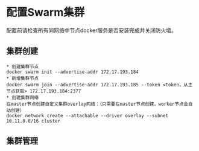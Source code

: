 # 配置Swarm集群

配置前请检查所有同网络中节点docker服务是否安装完成并关闭防火墙。

## 集群创建 
```
* 创建集群节点
docker swarm init --advertise-addr 172.17.193.184
* 新增集群节点
docker swarm join --advertise-addr 172.17.193.185 --token <token，从主节点获取> 172.17.193.184:2377
* 创建集群网络
在master节点创建自定义集群overlay网络：（只需要在master节点创建，worker节点会自动创建）
docker network create --attachable --driver overlay --subnet 10.11.0.0/16 cluster

```

## 集群管理



